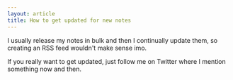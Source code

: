 ```yaml
---
layout: article
title: How to get updated for new notes
---
```


I usually release my notes in bulk and then I continually update them, so creating an RSS feed wouldn't make sense imo.

If you really want to get updated, just follow me on Twitter where I mention something now and then.